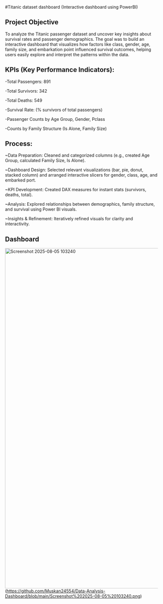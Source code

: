 #Titanic dataset dashboard (Interactive dashboard using PowerBI)
## Project Objective
To analyze the Titanic passenger dataset and uncover key insights about survival rates and passenger demographics. The goal was to build an interactive dashboard that visualizes how factors like class, gender, age, family size, and embarkation point influenced survival outcomes, helping users easily explore and interpret the patterns within the data.

## KPIs (Key Performance Indicators):
-Total Passengers: 891

-Total Survivors: 342

-Total Deaths: 549

-Survival Rate: (% survivors of total passengers)

-Passenger Counts by Age Group, Gender, Pclass

-Counts by Family Structure (Is Alone, Family Size)

## Process:
~Data Preparation: Cleaned and categorized columns (e.g., created Age Group, calculated Family Size, Is Alone).

~Dashboard Design: Selected relevant visualizations (bar, pie, donut, stacked column) and arranged interactive slicers for gender, class, age, and embarked port.

~KPI Development: Created DAX measures for instant stats (survivors, deaths, total).

~Analysis: Explored relationships between demographics, family structure, and survival using Power BI visuals.

~Insights & Refinement: Iteratively refined visuals for clarity and interactivity.

## Dashboard
<img width="2054" height="1122" alt="Screenshot 2025-08-05 103240" src="https://github.com/user-attachments/assets/54ee065f-70c1-4621-95f2-d3046ab09003" /> (https://github.com/Muskan24554/Data-Analysis-Dashboard/blob/main/Screenshot%202025-08-05%20103240.png)
